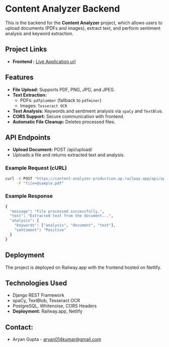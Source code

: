# Content Analyzer Backend

This is the backend for the **Content Analyzer** project, which allows users to upload documents (PDFs and images), extract text, and perform sentiment analysis and keyword extraction.

## Project Links

- **Frontend :** [ Live Application url ](https://content-analyzer-unthinkable.netlify.app/)

## Features

- **File Upload:** Supports PDF, PNG, JPG, and JPEG.
- **Text Extraction:** 
  - PDFs: `pdfplumber` (fallback to `pdfminer`)
  - Images: `Tesseract OCR`
- **Text Analysis:** Keywords and sentiment analysis via `spaCy` and `TextBlob`.
- **CORS Support:** Secure communication with frontend.
- **Automatic File Cleanup:** Deletes processed files.

## API Endpoints
- **Upload Document:** POST /api/upload/
- Uploads a file and returns extracted text and analysis.

### Example Request (cURL)
```bash
curl -X POST "https://content-analyzer-production.up.railway.app/api/upload/" \
     -F "file=@sample.pdf"
```

### Example Response
```bash
{
  "message": "File processed successfully.",
  "text": "Extracted text from the document...",
  "analysis": {
    "keywords": ["analysis", "document", "text"],
    "sentiment": "Positive"
  }
}
```

## Deployment
The project is deployed on Railway.app with the frontend hosted on Netlify.

## Technologies Used
- Django REST Framework
- spaCy, TextBlob, Tesseract OCR
- PostgreSQL, Whitenoise, CORS Headers
- **Deployment:** Railway.app, Netlify


## Contact:

- Aryan Gupta - aryan014kumar@gmail.com

